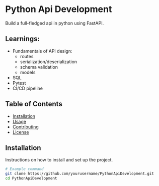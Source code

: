 # Python Api Development

Build a full-fledged api in python using FastAPI.

## Learnings:
- Fundamentals of API design:
    - routes
    - serialization/deserialization
    - schema validation
    - models
- SQL
- Pytest
- CI/CD pipeline

## Table of Contents

- [Installation](#installation)
- [Usage](#usage)
- [Contributing](#contributing)
- [License](#license)

## Installation

Instructions on how to install and set up the project.

```sh
# Example command
git clone https://github.com/yourusername/PythonApiDevelopment.git
cd PythonApiDevelopment